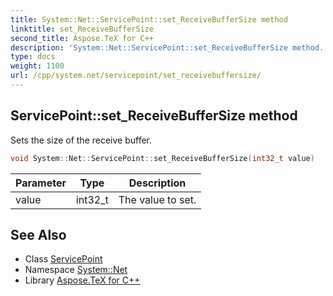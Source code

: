 ```yaml
---
title: System::Net::ServicePoint::set_ReceiveBufferSize method
linktitle: set_ReceiveBufferSize
second_title: Aspose.TeX for C++
description: 'System::Net::ServicePoint::set_ReceiveBufferSize method. Sets the size of the receive buffer in C++.'
type: docs
weight: 1100
url: /cpp/system.net/servicepoint/set_receivebuffersize/
---
```

## ServicePoint::set_ReceiveBufferSize method


Sets the size of the receive buffer.

```cpp
void System::Net::ServicePoint::set_ReceiveBufferSize(int32_t value)
```


| Parameter | Type | Description |
| --- | --- | --- |
| value | int32_t | The value to set. |

## See Also

* Class [ServicePoint](../)
* Namespace [System::Net](../../)
* Library [Aspose.TeX for C++](../../../)
